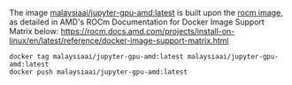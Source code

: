 
The image [malaysiaai/jupyter-gpu-amd:latest](https://hub.docker.com/repository/docker/malaysiaai/jupyter-gpu-amd/general) is built upon the [rocm image](https://hub.docker.com/layers/rocm/pytorch/rocm5.7_ubuntu22.04_py3.10_pytorch_2.0.1/images/sha256-21df283b1712f3d73884b9bc4733919374344ceacb694e8fbc2c50bdd3e767ee), as detailed in AMD's ROCm Documentation for Docker Image Support Matrix below:
https://rocm.docs.amd.com/projects/install-on-linux/en/latest/reference/docker-image-support-matrix.html


```
docker tag malaysiaai/jupyter-gpu-amd:latest malaysiaai/jupyter-gpu-amd:latest
docker push malaysiaai/jupyter-gpu-amd:latest
```
